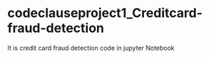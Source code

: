 # codeclauseproject1_Creditcard-fraud-detection
It is credit card fraud detection code in jupyter Notebook
